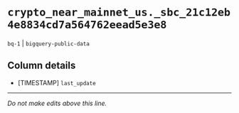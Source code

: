 # `crypto_near_mainnet_us._sbc_21c12eb4e8834cd7a564762eead5e3e8`
`bq-1` | `bigquery-public-data`

## Column details
* [TIMESTAMP] `last_update`

-------------------------------------------------------------------------------
*Do not make edits above this line.*
